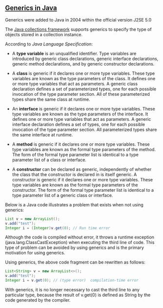 [Generics in Java](https://en.wikipedia.org/wiki/Generics_in_Java)
------------------------------------------------------------------

Generics were added to Java in 2004 within the official version J2SE 5.0

The [Java collections framework](https://en.wikipedia.org/wiki/Java_collections_framework) supports generics to specify the type of objects stored in a collection instance.

According to *Java Language Specification*:

-   A **type variable** is an unqualified identifier. Type variables are introduced by generic class declarations, generic interface declarations, generic method declarations, and by generic constructor declarations.

-   A **class** is generic if it declares one or more type variables. These type variables are known as the type parameters of the class. It defines one or more type variables that act as parameters. A generic class declaration defines a set of parameterized types, one for each possible invocation of the type parameter section. All of these parameterized types share the same class at runtime.

-   An **interface** is generic if it declares one or more type variables. These type variables are known as the type parameters of the interface. It defines one or more type variables that act as parameters. A generic interface declaration defines a set of types, one for each possible invocation of the type parameter section. All parameterized types share the same interface at runtime.

-   A **method** is generic if it declares one or more type variables. These type variables are known as the formal type parameters of the method. The form of the formal type parameter list is identical to a type parameter list of a class or interface.

-   A **constructor** can be declared as generic, independently of whether the class that the constructor is declared in is itself generic. A constructor is generic if it declares one or more type variables. These type variables are known as the formal type parameters of the constructor. The form of the formal type parameter list is identical to a type parameter list of a generic class or interface.

Below is a Java code illustrates a problem that exists when not using generics:

```java
List v = new ArrayList();
v.add("test");
Integer i = (Integer)v.get(0); // Run time error

```

Although the code is compiled without error, it throws a runtime exception (java.lang.ClassCastException) when executing the third line of code. This type of problem can be avoided by using generics and is the primary motivation for using generics.

Using generics, the above code fragment can be rewritten as follows:

```java
List<String> v = new ArrayList<>();
v.add("test");
Integer i = v.get(0); // (type error)  compilation-time error

```

With generics, it is no longer necessary to cast the third line to any particular type, because the result of v.get(0) is defined as String by the code generated by the compiler.
